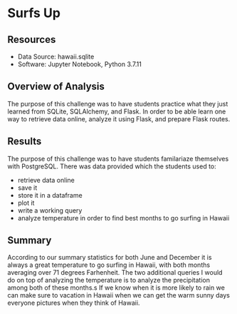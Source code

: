 # Surfs Up

## Resources
- Data Source: hawaii.sqlite
- Software: Jupyter Notebook, Python 3.7.11

## Overview of Analysis
The purpose of this challenge was to have students practice what they just learned from  SQLite, SQLAlchemy, and Flask. In order to be able learn one way to retrieve data online, analyze it using Flask, and prepare Flask routes.

## Results
The purpose of this challenge was to have students familariaze themselves with PostgreSQL. There was data provided which the students used to:
- retrieve data online
- save it
- store it in a dataframe
- plot it
- write a working query
- analyze temperature  in order to find best months to go surfing in Hawaii


## Summary
According to our summary statistics for both June and December it is always a great temperature to go surfing in Hawaii, with both months averaging over 71 degrees Farhenheit. The two additional queries I would do on top of analyzing the temperature is to analyze the precipitation among both of these months.s If we know when it is more likely to rain we can make sure to vacation in Hawaii when we can get the warm sunny days everyone pictures when they think of Hawaii. 